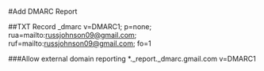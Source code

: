 #Add DMARC Report

##TXT Record
_dmarc
v=DMARC1; p=none; rua=mailto:russjohnson09@gmail.com; ruf=mailto:russjohnson09@gmail.com; fo=1


###Allow external domain reporting
*._report._dmarc.gmail.com
v=DMARC1